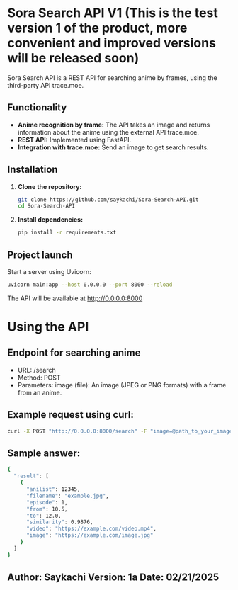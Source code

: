 # Sora Search API V1 (This is the test version 1 of the product, more convenient and improved versions will be released soon)

Sora Search API is a REST API for searching anime by frames, using the third-party API trace.moe.

## Functionality

- **Anime recognition by frame:** The API takes an image and returns information about the anime using the external API trace.moe.
- **REST API:** Implemented using FastAPI.
- **Integration with trace.moe:** Send an image to get search results.


## Installation

1. **Clone the repository:**

    ```bash
    git clone https://github.com/saykachi/Sora-Search-API.git
    cd Sora-Search-API
    ```

2. **Install dependencies:**

    ```bash
    pip install -r requirements.txt
    ```

## Project launch

Start a server using Uvicorn:

```bash
uvicorn main:app --host 0.0.0.0 --port 8000 --reload
```

The API will be available at http://0.0.0.0:8000

# Using the API

## Endpoint for searching anime

- URL: /search
- Method: POST
- Parameters:
  image (file): An image (JPEG or PNG formats) with a frame from an anime.

## Example request using curl:

```bash
curl -X POST "http://0.0.0.0:8000/search" -F "image=@path_to_your_image.jpg"
```

## Sample answer:

```bash
{
  "result": [
    {
      "anilist": 12345,
      "filename": "example.jpg",
      "episode": 1,
      "from": 10.5,
      "to": 12.0,
      "similarity": 0.9876,
      "video": "https://example.com/video.mp4",
      "image": "https://example.com/image.jpg"
    }
  ]
}
```

## Author: Saykachi Version: 1a Date: 02/21/2025
